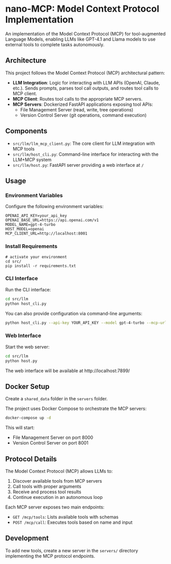 # nano-MCP: Model Context Protocol Implementation

An implementation of the Model Context Protocol (MCP) for tool-augmented Language Models, enabling LLMs like GPT-4.1 and Llama models to use external tools to complete tasks autonomously.

## Architecture

This project follows the Model Context Protocol (MCP) architectural pattern:

- **LLM Integration**: Logic for interacting with LLM APIs (OpenAI, Claude, etc.). Sends prompts, parses tool call outputs, and routes tool calls to MCP client.
- **MCP Client**: Routes tool calls to the appropriate MCP servers.
- **MCP Servers**: Dockerized FastAPI applications exposing tool APIs:
  - File Management Server (read, write, tree operations)
  - Version Control Server (git operations, command execution)

## Components

- `src/llm/llm_mcp_client.py`: The core client for LLM integration with MCP tools
- `src/llm/host_cli.py`: Command-line interface for interacting with the LLM+MCP system
- `src/llm/host.py`: FastAPI server providing a web interface at `/`

## Usage

### Environment Variables

Configure the following environment variables:

```
OPENAI_API_KEY=your_api_key
OPENAI_BASE_URL=https://api.openai.com/v1
MODEL_NAME=gpt-4-turbo
HOST_MODEL=openai
MCP_CLIENT_URL=http://localhost:8001
```

### Install Requirements

```
# activate your environment
cd src/
pip install -r requirements.txt
```

### CLI Interface

Run the CLI interface:

```bash
cd src/llm
python host_cli.py
```

You can also provide configuration via command-line arguments:

```bash
python host_cli.py --api-key YOUR_API_KEY --model gpt-4-turbo --mcp-url http://localhost:8001
```

### Web Interface

Start the web server:

```bash
cd src/llm
python host.py
```

The web interface will be available at http://localhost:7899/

## Docker Setup

Create a `shared_data` folder in the `servers` folder.

The project uses Docker Compose to orchestrate the MCP servers:

```bash
docker-compose up -d
```

This will start:
- File Management Server on port 8000
- Version Control Server on port 8001

## Protocol Details

The Model Context Protocol (MCP) allows LLMs to:

1. Discover available tools from MCP servers
2. Call tools with proper arguments
3. Receive and process tool results
4. Continue execution in an autonomous loop

Each MCP server exposes two main endpoints:
- `GET /mcp/tools`: Lists available tools with schemas
- `POST /mcp/call`: Executes tools based on name and input

## Development

To add new tools, create a new server in the `servers/` directory implementing the MCP protocol endpoints.

